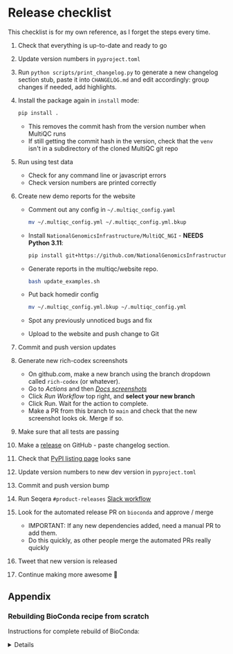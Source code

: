 # Release checklist

This checklist is for my own reference, as I forget the steps every time.

1. Check that everything is up-to-date and ready to go
2. Update version numbers in `pyproject.toml`
3. Run `python scripts/print_changelog.py` to generate a new changelog section stub, paste it into `CHANGELOG.md` and edit accordingly: group changes if needed, add highlights.
4. Install the package again in `install` mode:

   ```bash
   pip install .
   ```

   - This removes the commit hash from the version number when MultiQC runs
   - If still getting the commit hash in the version, check that the `venv` isn't in a subdirectory of the cloned MultiQC git repo

5. Run using test data
   - Check for any command line or javascript errors
   - Check version numbers are printed correctly
6. Create new demo reports for the website

   - Comment out any config in `~/.multiqc_config.yaml`

     ```bash
     mv ~/.multiqc_config.yml ~/.multiqc_config.yml.bkup
     ```

   - Install `NationalGenomicsInfrastructure/MultiQC_NGI` - **NEEDS Python 3.11**:

     ```bash
     pip install git+https://github.com/NationalGenomicsInfrastructure/MultiQC_NGI@0.7.1
     ```

   - Generate reports in the multiqc/website repo.

     ```bash
     bash update_examples.sh
     ```

   - Put back homedir config

     ```bash
     mv ~/.multiqc_config.yml.bkup ~/.multiqc_config.yml
     ```

   - Spot any previously unnoticed bugs and fix
   - Upload to the website and push change to Git

7. Commit and push version updates
8. Generate new rich-codex screenshots
   - On github.com, make a new branch using the branch dropdown called `rich-codex` (or whatever).
   - Go to _Actions_ and then [_Docs screenshots_](https://github.com/MultiQC/MultiQC/actions/workflows/screenshots.yml)
   - Click _Run Workflow_ top right, and **select your new branch**
   - Click Run. Wait for the action to complete.
   - Make a PR from this branch to `main` and check that the new screenshot looks ok. Merge if so.
9. Make sure that all tests are passing
10. Make a [release](https://github.com/MultiQC/MultiQC/releases) on GitHub - paste changelog section.
11. Check that [PyPI listing page](https://pypi.python.org/pypi/multiqc/) looks sane
12. Update version numbers to new dev version in `pyproject.toml`
13. Commit and push version bump
14. Run Seqera `#product-releases` [Slack workflow](https://slack.com/shortcuts/Ft06GYSX4UUB/c3733786a0ad2fc1794d1959aed5df19)
15. Look for the automated release PR on `bioconda` and approve / merge
    - IMPORTANT: If any new dependencies added, need a manual PR to add them.
    - Do this quickly, as other people merge the automated PRs really quickly
16. Tweet that new version is released
17. Continue making more awesome :metal:

## Appendix

### Rebuilding BioConda recipe from scratch

Instructions for complete rebuild of BioConda:

<details>

```bash
# Update to latest bioconda
cd ../bioconda-recipes
git checkout main
git pull upstream main
git push
git branch -D multiqc
# Build new conda recipe from PyPI to automatically collect new dependencies
git checkout -b multiqc
# Do the conda skeleton to copy the dependencies
cd recipes && mkdir mqctemp && cd mqctemp && code .
conda skeleton pypi multiqc
# Update with new release header - see https://goo.gl/ZfRnmj
cd ../multiqc && code .
# Get the sha256sum of the release
curl -OL https://github.com/MultiQC/MultiQC/archive/v1.5.tar.gz
shasum --algorithm 256 v1.5.tar.gz
# Switch out download for GitHub release and remove all other cruft
# commit changes
cd ../../
git commit -am "MultiQC version 1.23 release"
# Test locally
docker pull bioconda/bioconda-utils-build-env
circleci build
# Push updates
git push -u origin multiqc
# Submit a Pull Request and merge
```

</details>
